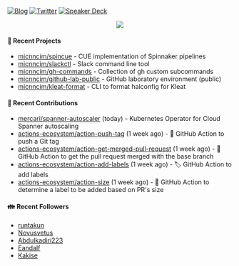 [![Blog](https://img.shields.io/badge/Blog-0?style=flat-square&logo=gatsby&color=181717&logoColor=white)](https://micnncim.com)
[![Twitter](https://img.shields.io/badge/Twitter-0?style=flat-square&logo=twitter&color=1DA1F2&logoColor=white)](https://twitter.com/micnncim)
[![Speaker Deck](https://img.shields.io/badge/Speaker_Deck-0?style=flat-square&logo=speaker-deck&color=009287&logoColor=white)](https://speakerdeck.com/micnncim)

<p align="center">
<img src="https://github-readme-stats.vercel.app/api?username=micnncim&show_icons=true&count_private=true" />
</p>

#### 🍎 Recent Projects

- [micnncim/spincue](https://github.com/micnncim/spincue) - CUE implementation of Spinnaker pipelines
- [micnncim/slackctl](https://github.com/micnncim/slackctl) - Slack command line tool
- [micnncim/gh-commands](https://github.com/micnncim/gh-commands) - Collection of gh custom subcommands
- [micnncim/github-lab-public](https://github.com/micnncim/github-lab-public) - GitHub laboratory environment (public)
- [micnncim/kleat-format](https://github.com/micnncim/kleat-format) - CLI to format halconfig for Kleat

#### 🌱 Recent Contributions

- [mercari/spanner-autoscaler](https://github.com/mercari/spanner-autoscaler) (today) - Kubernetes Operator for Cloud Spanner autoscaling
- [actions-ecosystem/action-push-tag](https://github.com/actions-ecosystem/action-push-tag) (1 week ago) - 🔖 GitHub Action to push a Git tag
- [actions-ecosystem/action-get-merged-pull-request](https://github.com/actions-ecosystem/action-get-merged-pull-request) (1 week ago) - 🎣 GitHub Action to get the pull request merged with the base branch
- [actions-ecosystem/action-add-labels](https://github.com/actions-ecosystem/action-add-labels) (1 week ago) - 🏷️ GitHub Action to add labels
- [actions-ecosystem/action-size](https://github.com/actions-ecosystem/action-size) (1 week ago) - 📏 GitHub Action to determine a label to be added based on PR&#39;s size

#### 👪  Recent Followers

- [runtakun](https://github.com/runtakun)
- [Novusvetus](https://github.com/Novusvetus)
- [Abdulkadiri223](https://github.com/Abdulkadiri223)
- [Eandalf](https://github.com/Eandalf)
- [Kakise](https://github.com/Kakise)
